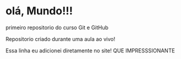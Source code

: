 # olá, Mundo!!!
primeiro repositorio do curso Git e GitHub

Repositorio criado durante uma aula ao vivo!

Essa linha eu adicionei diretamente no site! QUE IMPRESSSIONANTE
